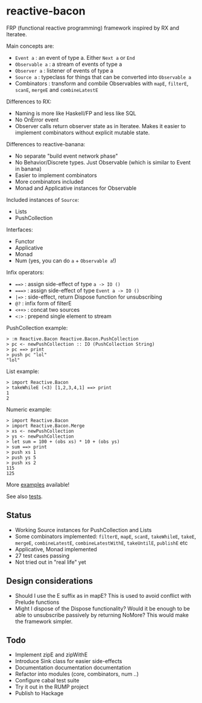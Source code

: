 reactive-bacon
==============

FRP (functional reactive programming) framework inspired by RX and Iteratee. 

Main concepts are:

- `Event a`      : an event of type a. Either `Next a` or `End`
- `Observable a` : a stream of events of type a
- `Observer a`   : listener of events of type a
- `Source a`     : typeclass for things that can be converted into `Observable a`
- Combinators    : transform and combile Observables with `mapE`, `filterE`, `scanE`, `mergeE` and `combineLatestE`

Differences to RX:

- Naming is more like Haskell/FP and less like SQL
- No OnError event
- Observer calls return observer state as in Iteratee. Makes it easier to implement combinators without explicit mutable state.

Differences to reactive-banana:

- No separate "build event network phase"
- No Behavior/Discrete types. Just Observable (which is similar to Event in banana)
- Easier to implement combinators
- More combinators included
- Monad and Applicative instances for Observable

Included instances of `Source`:

- Lists
- PushCollection

Interfaces:

- Functor
- Applicative
- Monad
- Num (yes, you can do `a` + `Observable a`!)

Infix operators:

- `==>` : assign side-effect of type `a -> IO ()`
- `===>` : assign side-effect of type `Event a -> IO ()`
- `|=>` : side-effect, return Dispose function for unsubscribing
- `@?` : infix form of filterE
- `<++>` : concat two sources
- `<:>` : prepend single element to stream

PushCollection example:

~~~ {.haskell}
> :m Reactive.Bacon Reactive.Bacon.PushCollection
> pc <- newPushCollection :: IO (PushCollection String)
> pc ==> print
> push pc "lol"
"lol"
~~~

List example:

~~~ {.haskell}
> import Reactive.Bacon
> takeWhileE (<3) [1,2,3,4,1] ==> print
1
2
~~~

Numeric example:

~~~ {.haskell}
> import Reactive.Bacon
> import Reactive.Bacon.Merge
> xs <- newPushCollection
> ys <- newPushCollection
> let sum = 100 + (obs xs) * 10 + (obs ys)
> sum ==> print
> push xs 1
> push ys 5
> push xs 2
115
125
~~~

More [examples](https://github.com/raimohanska/reactive-bacon/blob/master/src/Reactive/Bacon/Examples.hs) available!

See also [tests](https://github.com/raimohanska/reactive-bacon/blob/master/test/Reactive/BaconTest.hs).

Status
------

- Working Source instances for PushCollection and Lists
- Some combinators implemented: `filterE`, `mapE`, `scanE`, `takeWhileE`, `takeE`, `mergeE`, `combineLatestE`, `combineLatestWithE`, `takeUntilE`, `publishE` etc
- Applicative, Monad implemented
- 27 test cases passing
- Not tried out in "real life" yet

Design considerations
---------------------

- Should I use the E suffix as in mapE? This is used to avoid conflict with Prelude functions
- Might I dispose of the Dispose functionality? Would it be enough to be able to unsubscribe passively by returning NoMore? This would make the framework simpler. 

Todo
----

- Implement zipE and zipWithE
- Introduce Sink class for easier side-effects
- Documentation documentation documentation
- Refactor into modules (core, combinators, num ..)
- Configure cabal test suite
- Try it out in the RUMP project
- Publish to Hackage

